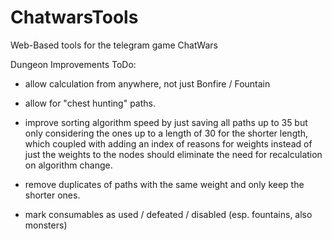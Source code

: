 # ChatwarsTools
Web-Based tools for the telegram game ChatWars


Dungeon Improvements ToDo:

- allow calculation from anywhere, not just Bonfire / Fountain
- allow for "chest hunting" paths.  
- improve sorting algorithm speed by just saving all paths up to 35 but only considering the ones up to a length of 30 for the shorter length, which coupled with adding an index of reasons for weights instead of just the weights to the nodes should eliminate the need for recalculation on algorithm change.
- remove duplicates of paths with the same weight and only keep the shorter ones.

- mark consumables as used / defeated / disabled (esp. fountains, also monsters)